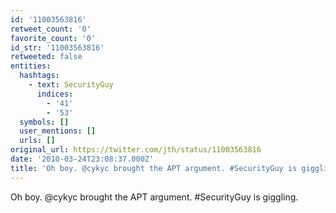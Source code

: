 ```yaml
---
id: '11003563816'
retweet_count: '0'
favorite_count: '0'
id_str: '11003563816'
retweeted: false
entities:
  hashtags:
    - text: SecurityGuy
      indices:
        - '41'
        - '53'
  symbols: []
  user_mentions: []
  urls: []
original_url: https://twitter.com/jth/status/11003563816
date: '2010-03-24T23:08:37.000Z'
title: 'Oh boy. @cykyc brought the APT argument. #SecurityGuy is giggling.'
---
```


Oh boy. @cykyc brought the APT argument. #SecurityGuy is giggling.